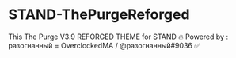 # STAND-ThePurgeReforged
This The Purge V3.9 REFORGED THEME for STAND 🔥 Powered by : разогнанный = OverclockedMA / @разогнанный#9036 ✅
